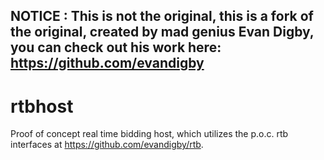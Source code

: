 ## NOTICE : This is not the original, this is a fork of the original, created by mad genius Evan Digby, you can check out his work here: https://github.com/evandigby

# rtbhost
Proof of concept real time bidding host, which utilizes the p.o.c. rtb interfaces at https://github.com/evandigby/rtb.
